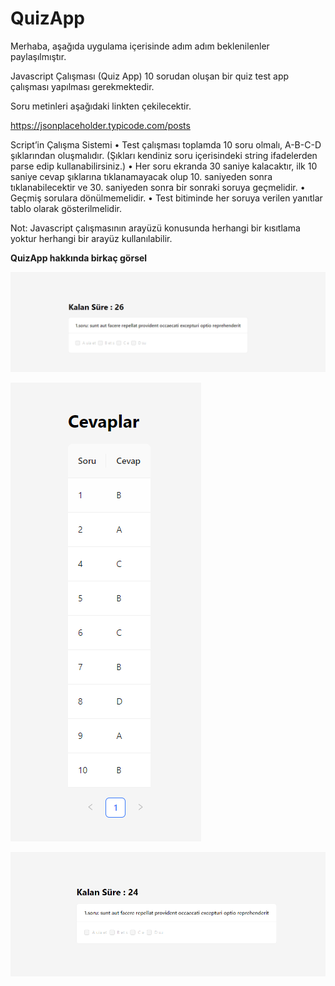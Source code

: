 # QuizApp

Merhaba, aşağıda uygulama içerisinde adım adım beklenilenler paylaşılmıştır.

Javascript Çalışması (Quiz App)
10 sorudan oluşan bir quiz test app çalışması yapılması gerekmektedir.

Soru metinleri aşağıdaki linkten çekilecektir.

https://jsonplaceholder.typicode.com/posts

 

Script’in Çalışma Sistemi 
• Test çalışması toplamda 10 soru olmalı, A-B-C-D şıklarından oluşmalıdır. (Şıkları kendiniz soru içerisindeki string ifadelerden parse edip kullanabilirsiniz.)
• Her soru ekranda 30 saniye kalacaktır, ilk 10 saniye cevap şıklarına tıklanamayacak olup 10. saniyeden sonra tıklanabilecektir ve 30. saniyeden sonra bir sonraki soruya geçmelidir.
• Geçmiş sorulara dönülmemelidir.
• Test bitiminde her soruya verilen yanıtlar tablo olarak gösterilmelidir.

Not: Javascript çalışmasının arayüzü konusunda herhangi bir kısıtlama yoktur herhangi bir arayüz kullanılabilir.

**QuizApp hakkında birkaç görsel**

![enter image description here](https://github.com/HatBet/quizApp/blob/main/public/soru1.png)

![enter image description here](https://github.com/HatBet/quizApp/blob/main/public/cevaplar.png)

![enter image description here](https://github.com/HatBet/quizApp/blob/main/public/ong.png)

